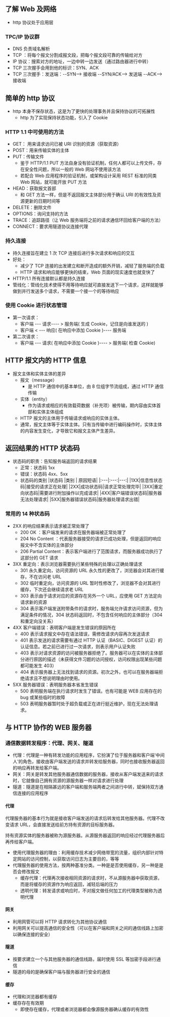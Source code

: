 ## 了解 Web 及网络

- http 协议处于应用层

### TPC/IP 协议群

- DNS 负责域名解析
- TCP ：将每个报文分割成报文段，把每个报文段可靠的传输给对方
- IP 协议：搜索对方的地址，一边中转一边发送（通过路由器进行中转）
- TCP 三次握手会用到他的标识：SYN、ACK
- TCP 三次握手：发送端：--SYN--> 接收端 --SYN/ACK--> 发送端 --ACK-->接收端

## 简单的 http 协议

- http 本身不保存状态，这是为了更快的处理事务并且保持协议的可拓展性
  - http 为了实现保持状态功能，引入了 Cookie

### HTTP 1.1 中可使用的方法

- GET： 用来请求访问已被 URI 识别的资源（获取资源）
- POST：用来传输实体的主体
- PUT：传输文件
  - 鉴于 HTTP/1.1 PUT 方法自身没有验证机制，任何人都可以上传文件，存在安全性问题，所以一般的 Web 网站不使用该方法
  - 若配合 Web 应用程序的验证机制，或架构设计采用 REST 标准的同类 Web 网站，就可能开放 PUT 方法
- HEAD：获取报文首部
  - 和 GET 方法一样，但是不返回报文主体部分用于确认 URI 的有效性及资源更新的日期时间等
- DELETE：删除文件
- OPTIONS：询问支持的方法
- TRACE：追踪路径（让 Web 服务端将之前的请求通信环回给客户端的方法）
- CONNECT：要求用隧道协议连接代理

### 持久连接

- 持久连接旨在建立 1 次 TCP 连接后进行多次请求和响应的交互
- 好处：
  - 减少了 TCP 连接的出发建立和断开造成的额外开销，减轻了服务端的负载
  - HTTP 请求和响应能够更快的结束，Web 页面的现实速度也就变快了
- HTTP/1.1 所有连接默认都是持久连接
- 管线化：管线化技术使得不用等待响应就可直接发送下一个请求，这样就能够做到并行发送多个请求，不需要一个接一个的等待响应

### 使用 Cookie 进行状态管理

- 第一次请求：
  - 客户端 --- 请求---- > 服务端( 生成 Cookie，记住是向谁发送的 )
  - 客户端 < --- 响应( 在响应中添加 Cookie )---- 服务端
- 第二次请求：
  - 客户端 --- 请求( 在响应中添加 Cookie )---- > 服务端( 检查 Cookie)

## HTTP 报文内的 HTTP 信息

- 报文主体和实体主体的差异
  - 报文（message）
    - 是 HTTP 通信中的基本单位，由 8 位组字节流组成，通过 HTTP 通信传输
  - 实体（entity）
    - 作为请求或相应的有效载荷数据（补充项）被传输，期内容由实体首部和实体主体组成
  - HTTP 报文的主体用于传输请求或响应的实体主体。
  - 通常，报文主体等于实体主体。只有当传输中进行编码操作时，实体主体的内容发生变化，才导致它和报文主体产生差异。

## 返回结果的 HTTP 状态码

- 状态码的职责：告知服务端返回的请求结果
  - 正常：状态码 1xx
  - 错误：状态码 4xx、5xx
  - 状态码的类别
    |状态码 |类别 | 原因短语|
    |:---|:---:|---:|
    |1XX|信息性状态码|接受的请求正在处理|
    |2XX|成功状态码|请求正常处理完毕|
    |3XX|重定向状态码|需要进行附加操作以完成请求|
    |4XX|客户端错误状态码|服务器无法处理请求|
    |5XX|服务器错误状态码|服务器处理请求出错|

### 常用的 14 种状态码

- 2XX 的响应结果表示请求被正常处理了
  - 200 OK ：客户端发来的请求在服务器端被正常处理了
  - 204 No Content ：代表服务器接受的请求已成功处理，但是返回的响应报文中不含实体的主体部分
  - 206 Partial Content：表示客户端进行了范围请求，而服务器成功执行了这部分的 GET 请求
- 3XX 重定向：表示浏览器需要执行某些特殊的处理以正确处理请求
  - 301 永久重定向，访问资源的 URL 永久性的更改了，浏览器会对其进行缓存，不在访问老 URL
  - 302 临时重定向，访问资源的 URL 暂时性修改了，浏览器不会对其进行缓存，下次还会继续请求老 URL
  - 303 表示由于请求对应的资源存在另外一个 URL，应使用 GET 方法定向请求新的资源
  - 304 表示客户端发送附带条件的请求时，服务端允许请求访问资源，但为满足条件的情况，304 状态码返回时，不包含任何响应的主体部分（304 和重定向没关系）
- 4XX 客户端错误：表明客户端是发生错误的原因所在
  - 400 表示请求报文中存在语法错误，需修改请求内容再次发送请求
  - 401 表示发送的请求需要有通过 HTTP 认证（BASIC、DIGEST 认证）的认证信息。若之前已进行过一次请求，则表示用户认证失败
  - 403 表示对请求资源的访问被服务器拒绝了。服务器可以在实体的主体部分进行原因的描述（未获得文件习题的访问授权，访问权限出现某些问题都可能发生 403）
  - 404 表示服务器上无法找到请求的资源。初次之外，也可以在服务器端拒绝请求且不想说明理由时使用。
- 5XX 服务器错误：表明服务器本省发生错误
  - 500 表明服务端在执行请求时发生了错误。也有可能是 WEB 应用存在的 bug 或某些临时的故障
  - 503 表明服务器暂时处于超负载或正在进行挺近维护，现在无法处理请求。

## 与 HTTP 协作的 WEB 服务器

### 通信数据转发程序：代理、网关、隧道

- 代理：代理是一种有转发功能的应用程序，它扮演了位于服务器和客户端‘中间人’的角色，接收由客户端发送的请求并转发给服务器，同时也接收服务器返回的响应再转发给客户端。
- 网关：网关是转发其他服务器通信数据的服务器，接收从客户端发送来的请求时，它就像自己拥有资源的源服务器一样对请求进行处理
- 隧道：隧道是在相隔甚远的客户端和服务端两者之间进行中转，斌保持双方通信连接的应用程序

#### 代理

代理服务器的基本行为就是接收客户端发送的请求后转发给其他服务器。代理不改变请求 URL，会直接发送给前方持有资源的目标服务器。

持有资源实体的服务器被称为源服务器。从源服务器返回的响应经过代理服务器后再传给客户端。

- 使用代理服务器的理由：利用缓存技术减少网络带宽的流量，组织内部针对特定网站的访问控制，以获取访问日志为主要目的，等等
- 代理服务器的使用方法，按两种基准分类。一种是是否使用缓存，另一种是是否会修改报文
  - 缓存代理：代理再次接收相同资源的请求时，不从源服务器中获取资源，而是将缓存的资源作为响应返回，减轻后端的压力
  - 透明代理：转发请求或响应时，不对报文做任何加工的代理类型被称为透明代理

#### 网关

- 利用网管可以将 HTTP 请求转化为其他协议通信
- 利用网关可以提高通信的安全性（可以在客户端和网关之间的通信线路上加密以确保连接的安全）

#### 隧道

- 按要求建立一个与其他服务器的通信线路，届时使用 SSL 等加密手段进行通信
- 隧道的母的是确保客户端与服务器进行安全的通信

#### 缓存

- 代理和浏览器都有缓存
- 缓存存在有效期
  - 即使存在缓存，代理或者浏览器都会像源服务器确认缓存的有效性
